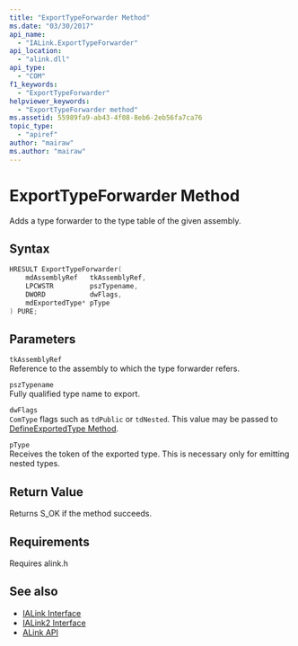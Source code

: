 ```yaml
---
title: "ExportTypeForwarder Method"
ms.date: "03/30/2017"
api_name: 
  - "IALink.ExportTypeForwarder"
api_location: 
  - "alink.dll"
api_type: 
  - "COM"
f1_keywords: 
  - "ExportTypeForwarder"
helpviewer_keywords: 
  - "ExportTypeForwarder method"
ms.assetid: 55989fa9-ab43-4f08-8eb6-2eb56fa7ca76
topic_type: 
  - "apiref"
author: "mairaw"
ms.author: "mairaw"
---
```

# ExportTypeForwarder Method
Adds a type forwarder to the type table of the given assembly.  
  
## Syntax  
  
```cpp  
HRESULT ExportTypeForwarder(  
    mdAssemblyRef   tkAssemblyRef,  
    LPCWSTR         pszTypename,  
    DWORD           dwFlags,  
    mdExportedType* pType  
) PURE;  
```  
  
## Parameters  
 `tkAssemblyRef`  
 Reference to the assembly to which the type forwarder refers.  
  
 `pszTypename`  
 Fully qualified type name to export.  
  
 `dwFlags`  
 `ComType` flags such as `tdPublic` or `tdNested`. This value may be passed to [DefineExportedType Method](../metadata/imetadataassemblyemit-defineexportedtype-method.md).  
  
 `pType`  
 Receives the token of the exported type. This is necessary only for emitting nested types.  
  
## Return Value  
 Returns S_OK if the method succeeds.  
  
## Requirements  
 Requires alink.h  
  
## See also

- [IALink Interface](ialink-interface.md)
- [IALink2 Interface](ialink2-interface.md)
- [ALink API](index.md)

